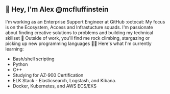 ## 👋 Hey, I'm Alex @mcfluffinstein

I'm working as an Enterprise Support Engineer at GitHub :octocat: My focus is on the Ecosystem, Access and Infrastucture squads. I'm passionate about finding creative solutions to problems and building my technical skillset 🌱 Outside of work, you'll find me rock climbing, stargazing or picking up new programming languages 👨‍🚀 Here's what I'm currently learning:

* Bash/shell scripting 
* Python
* C++ 
* Studying for AZ-900 Certification
* ELK Stack - Elasticsearch, Logstash, and Kibana.
* Docker, Kubernetes, and AWS ECS/EKS
